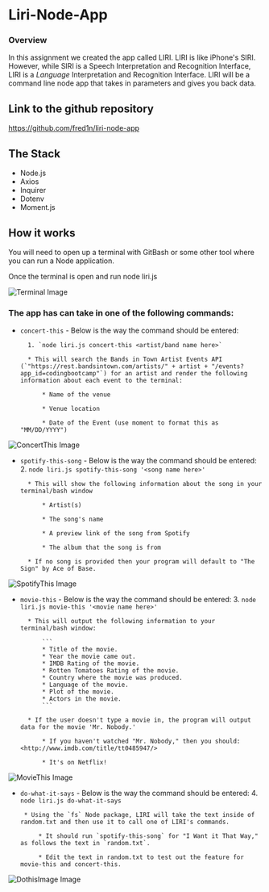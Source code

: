
# Liri-Node-App

### Overview

In this assignment we created the app called LIRI. LIRI is like iPhone's SIRI. However, while SIRI is a Speech Interpretation and Recognition Interface, LIRI is a _Language_ Interpretation and Recognition Interface. LIRI will be a command line node app that takes in parameters and gives you back data.

## Link to the github repository
https://github.com/fred1n/liri-node-app

## The Stack
* Node.js
* Axios
* Inquirer
* Dotenv
* Moment.js

## How it works
You will need to open up a terminal with GitBash or some other tool where you can run a Node application.

Once the terminal is open and run node liri.js

![Terminal Image](./images/terminal1.jpeg)

 ### The app has can take in one of the following commands:

* `concert-this` - Below is the way the command should be entered:

        1. `node liri.js concert-this <artist/band name here>`

        * This will search the Bands in Town Artist Events API (`"https://rest.bandsintown.com/artists/" + artist + "/events?app_id=codingbootcamp"`) for an artist and render the following information about each event to the terminal:

            * Name of the venue

            * Venue location

            * Date of the Event (use moment to format this as "MM/DD/YYYY")

![ConcertThis Image](https://github.com/fred1n/liri-node-app/tree/master/images/concertthis.png)

* `spotify-this-song` - Below is the way the command should be entered:
        2. `node liri.js spotify-this-song '<song name here>'`

        * This will show the following information about the song in your terminal/bash window

            * Artist(s)

            * The song's name

            * A preview link of the song from Spotify

            * The album that the song is from

        * If no song is provided then your program will default to "The Sign" by Ace of Base.

![SpotifyThis Image](https://github.com/fred1n/liri-node-app/tree/master/images/spotifythis.png)

* `movie-this` - Below is the way the command should be entered:
        3. `node liri.js movie-this '<movie name here>'`

        * This will output the following information to your terminal/bash window:

            ```
            * Title of the movie.
            * Year the movie came out.
            * IMDB Rating of the movie.
            * Rotten Tomatoes Rating of the movie.
            * Country where the movie was produced.
            * Language of the movie.
            * Plot of the movie.
            * Actors in the movie.
            ```

        * If the user doesn't type a movie in, the program will output data for the movie 'Mr. Nobody.'

            * If you haven't watched "Mr. Nobody," then you should: <http://www.imdb.com/title/tt0485947/>

            * It's on Netflix!
![MovieThis Image](https://github.com/fred1n/liri-node-app/tree/master/images/moviethis.png)

 * `do-what-it-says` - Below is the way the command should be entered:
        4. `node liri.js do-what-it-says`

        * Using the `fs` Node package, LIRI will take the text inside of random.txt and then use it to call one of LIRI's commands.

            * It should run `spotify-this-song` for "I Want it That Way," as follows the text in `random.txt`.

            * Edit the text in random.txt to test out the feature for movie-this and concert-this.

![DothisImage Image](https://github.com/fred1n/liri-node-app/tree/master/images/dothisthing.png)


